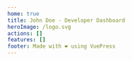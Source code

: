```yaml
---
home: true
title: John Doe - Developer Dashboard
heroImage: /logo.svg
actions: []
features: []
footer: Made with ❤️ using VuePress
---
```


<AppLayout />
